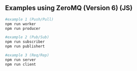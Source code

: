 ## Examples using ZeroMQ (Version 6) (JS)

```bash
#example 1 (Push/Pull)
npm run worker
npm run producer
```

```bash
#example 2 (Pub/Sub)
npm run subscriber
npm run publishert
```

```bash
#example 3 (Req/Rep)
npm run server
npm run client
```
